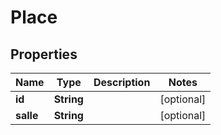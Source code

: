 

# Place


## Properties

Name | Type | Description | Notes
------------ | ------------- | ------------- | -------------
**id** | **String** |  |  [optional]
**salle** | **String** |  |  [optional]



